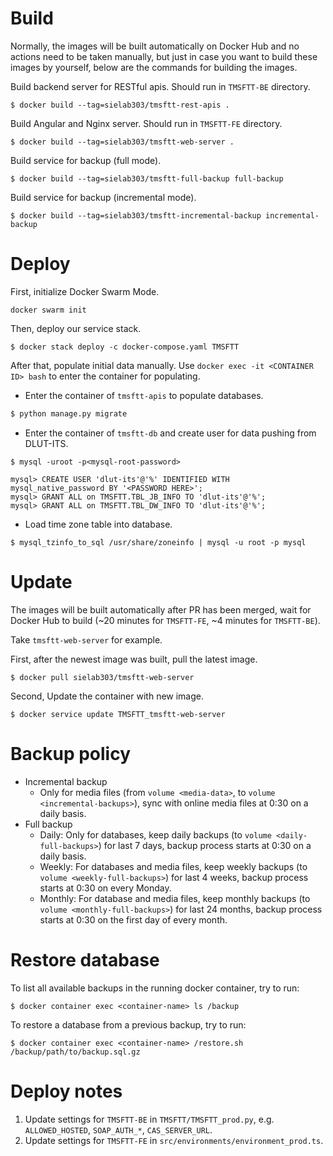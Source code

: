 # Build

Normally, the images will be built automatically on Docker Hub and no actions need to be taken manually, but just in case you want to build these images by yourself, below are the commands for building the images.

Build backend server for RESTful apis. Should run in `TMSFTT-BE` directory.

```shell
$ docker build --tag=sielab303/tmsftt-rest-apis .
```

Build Angular and Nginx server. Should run in `TMSFTT-FE` directory.

```shell
$ docker build --tag=sielab303/tmsftt-web-server .
```

Build service for backup (full mode).

```shell
$ docker build --tag=sielab303/tmsftt-full-backup full-backup
```

Build service for backup (incremental mode).

```shell
$ docker build --tag=sielab303/tmsftt-incremental-backup incremental-backup
```

# Deploy

First, initialize Docker Swarm Mode.

```shell
docker swarm init
```

Then, deploy our service stack.

```shell
$ docker stack deploy -c docker-compose.yaml TMSFTT
```

After that, populate initial data manually. Use `docker exec -it <CONTAINER ID> bash` to enter the container for populating.

* Enter the container of `tmsftt-apis` to populate databases.

```python
$ python manage.py migrate
```

* Enter the container of `tmsftt-db` and create user for data pushing from DLUT-ITS.

```shell
$ mysql -uroot -p<mysql-root-password>

mysql> CREATE USER 'dlut-its'@'%' IDENTIFIED WITH mysql_native_password BY '<PASSWORD HERE>';
mysql> GRANT ALL on TMSFTT.TBL_JB_INFO TO 'dlut-its'@'%';
mysql> GRANT ALL on TMSFTT.TBL_DW_INFO TO 'dlut-its'@'%';

```

* Load time zone table into database.

```shell
$ mysql_tzinfo_to_sql /usr/share/zoneinfo | mysql -u root -p mysql
```

# Update

The images will be built automatically after PR has been merged, wait for
Docker Hub to build (~20 minutes for `TMSFTT-FE`, ~4 minutes for `TMSFTT-BE`).

Take `tmsftt-web-server` for example.

First, after the newest image was built, pull the latest image.
```shell
$ docker pull sielab303/tmsftt-web-server
```

Second, Update the container with new image.

```shell
$ docker service update TMSFTT_tmsftt-web-server
```

# Backup policy

* Incremental backup
	* Only for media files (from `volume <media-data>`, to `volume <incremental-backups>`), sync with online media files at 0:30 on a daily basis.
* Full backup
	* Daily: Only for databases, keep daily backups (to `volume <daily-full-backups>`) for last 7 days, backup process starts at 0:30 on a daily basis.
	* Weekly: For databases and media files, keep weekly backups (to `volume <weekly-full-backups>`) for last 4 weeks, backup process starts at 0:30 on every Monday.
	* Monthly: For database and media files, keep monthly backups (to `volume <monthly-full-backups>`) for last 24 months, backup process starts at 0:30 on the first day of every month.

# Restore database

To list all available backups in the running docker container, try to run:

```shell
$ docker container exec <container-name> ls /backup
```

To restore a database from a previous backup, try to run:

```shell
$ docker container exec <container-name> /restore.sh /backup/path/to/backup.sql.gz
```

# Deploy notes

1. Update settings for `TMSFTT-BE` in `TMSFTT/TMSFTT_prod.py`, e.g. `ALLOWED_HOSTED`, `SOAP_AUTH_*`, `CAS_SERVER_URL`.
2. Update settings for `TMSFTT-FE` in `src/environments/environment_prod.ts`.